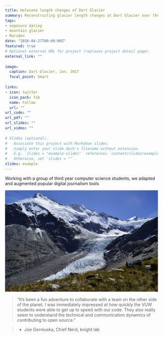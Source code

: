 ```yaml
---
title: Holocene length changes of Dart Glacier
summary: Reconstructing glacier length changes at Dart Glacier over the last 10000 years
tags:
- exposure dating
- mountain glacier
- Marsden
date: "2016-04-27T00:00:00Z"
featured: true
# Optional external URL for project (replaces project detail page).
external_link: ""

image:
  caption: Dart Glacier, Jan. 2017
  focal_point: Smart

links:
- icon: twitter
  icon_pack: fab
  name: Follow
  url: ""
url_code: ""
url_pdf: ""
url_slides: ""
url_video: ""

# Slides (optional).
#   Associate this project with Markdown slides.
#   Simply enter your slide deck's filename without extension.
#   E.g. `slides = "example-slides"` references `content/slides/example-slides.md`.
#   Otherwise, set `slides = ""`.
slides: example
---
```


Working with a group of third year computer science students, we adapted and augmented popular digital journalism tools

![dart](featured.jpg)

> “It’s been a fun adventure to collaborate with a team on the other side of the planet. I was immediately impressed at how quickly the VUW students were able to get up to speed with our code. They also really seem to understand the technical and communication dynamics of contributing to open source.”
	
>	- Joe Germuska, Chief Nerd, knight lab
